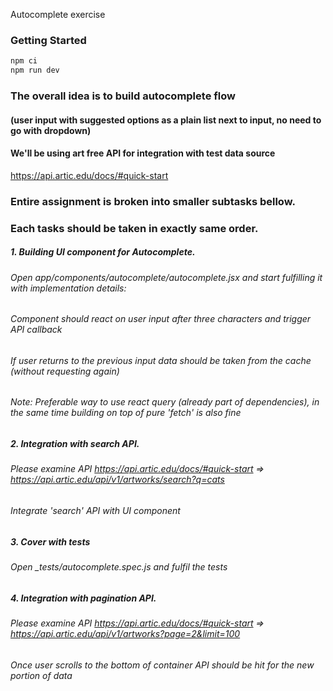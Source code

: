 Autocomplete exercise
### Getting Started

```bash
npm ci
npm run dev
```

### The overall idea is to build autocomplete flow
#### (user input with suggested options as a plain list next to input, no need to go with dropdown)
#### We'll be using art free API for integration with test data source
https://api.artic.edu/docs/#quick-start

### Entire assignment is broken into smaller subtasks bellow.
### Each tasks should be taken in exactly same order.


##### 1. Building UI component for Autocomplete.
###### Open app/components/autocomplete/autocomplete.jsx and start fulfilling it with implementation details:
###### Component should react on user input after three characters and trigger API callback
###### If user returns to the previous input data should be taken from the cache (without requesting again)
###### Note: Preferable way to use react query (already part of dependencies), in the same time building on top of pure 'fetch' is also fine 


##### 2. Integration with search API.
###### Please examine API https://api.artic.edu/docs/#quick-start => https://api.artic.edu/api/v1/artworks/search?q=cats
###### Integrate 'search' API with UI component

##### 3. Cover with tests
###### Open __tests_/autocomplete.spec.js and fulfil the tests

##### 4. Integration with pagination API.
###### Please examine API https://api.artic.edu/docs/#quick-start => https://api.artic.edu/api/v1/artworks?page=2&limit=100
###### Once user scrolls to the bottom of container API should be hit for the new portion of data
